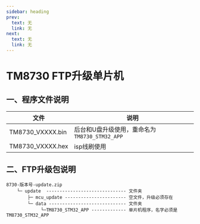 ```yaml
---
sidebar: heading
prev:
  text: 无
  link: 无
next:
  text: 无
  link: 无
---
```


# TM8730 FTP升级单片机

## 一、程序文件说明

| 文件 | 说明 |
| --- | --- |
| TM8730_VXXXX.bin | 后台和U盘升级使用，重命名为`TM8730_STM32_APP` |
| TM8730_VXXXX.hex | isp线刷使用 |

## 二、FTP升级包说明

```
8730-版本号-update.zip
    └─ update  ------------------------------ 文件夹
        ├─ mcu_update ----------------------- 空文件，升级必须存在
        └─ data ----------------------------- 文件夹
             └─TM8730_STM32_APP ------------- 单片机程序，名字必须是TM8730_STM32_APP
```